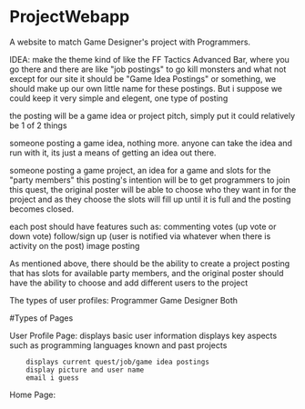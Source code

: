# ProjectWebapp
A website to match Game Designer's project with Programmers.

IDEA:
  make the theme kind of like the FF Tactics Advanced Bar, where you go there and there are like "job postings" to go kill monsters and what not except for our site it should be "Game Idea Postings" or something, we should make up our own little name for these postings. But i suppose we could keep it very simple and elegent, one type of posting
  
  the posting will be a game idea or project pitch, simply put it could relatively be 1 of 2 things
  
  someone posting a game idea, nothing more. anyone can take the idea and run with it, its just a means of getting an idea out there.
  
  someone posting a game project, an idea for a game and slots for the "party members"
  this posting's intention will be to get programmers to join this quest, the original poster will be able to
  choose who they want in for the project and as they choose the slots will fill up until it is full and the posting
  becomes closed.
  
  each post should have features such as:
                commenting
                votes (up vote or down vote)
                follow/sign up (user is notified via whatever when there is activity on the post)
                image posting
                
  As mentioned above, there should be the ability to create a project posting that has slots for available party members, and the original poster should have the ability to choose and add different users to the project
  
  
  The types of user profiles:
                    Programmer
                    Game Designer
                    Both
                    
                    
  #Types of Pages
  
  User Profile Page:
        displays basic user information
        displays key aspects such as programming languages known and past projects
        
        displays current quest/job/game idea postings 
        display picture and user name
        email i guess
        
  Home Page:
                    
                    
                    
                    
                    
                    
                    
